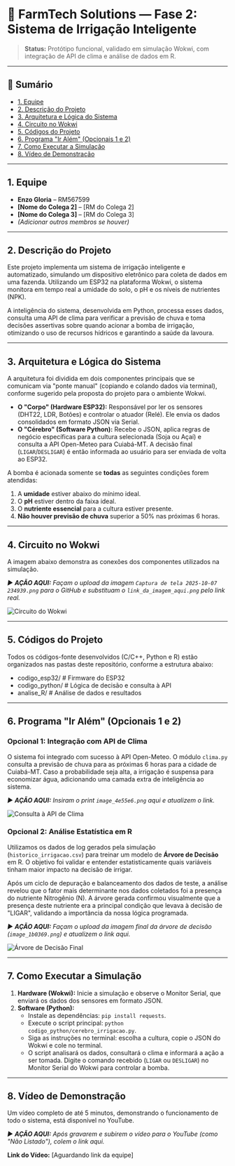 # 🌱 FarmTech Solutions — Fase 2: Sistema de Irrigação Inteligente

> **Status:** Protótipo funcional, validado em simulação Wokwi, com integração de API de clima e análise de dados em R.

---

## 🧭 Sumário
- [1. Equipe](#equipe)
- [2. Descrição do Projeto](#descricao)
- [3. Arquitetura e Lógica do Sistema](#arquitetura)
- [4. Circuito no Wokwi](#circuito)
- [5. Códigos do Projeto](#codigos)
- [6. Programa "Ir Além" (Opcionais 1 e 2)](#opcionais)
- [7. Como Executar a Simulação](#executar)
- [8. Vídeo de Demonstração](#video)

---

<a id="equipe"></a>
## 1. Equipe

* **Enzo Gloria** – RM567599
* **[Nome do Colega 2]** – [RM do Colega 2]
* **[Nome do Colega 3]** – [RM do Colega 3]
* *(Adicionar outros membros se houver)*

---

<a id="descricao"></a>
## 2. Descrição do Projeto

Este projeto implementa um sistema de irrigação inteligente e automatizado, simulando um dispositivo eletrônico para coleta de dados em uma fazenda. Utilizando um ESP32 na plataforma Wokwi, o sistema monitora em tempo real a umidade do solo, o pH e os níveis de nutrientes (NPK).

A inteligência do sistema, desenvolvida em Python, processa esses dados, consulta uma API de clima para verificar a previsão de chuva e toma decisões assertivas sobre quando acionar a bomba de irrigação, otimizando o uso de recursos hídricos e garantindo a saúde da lavoura.

---

<a id="arquitetura"></a>
## 3. Arquitetura e Lógica do Sistema

A arquitetura foi dividida em dois componentes principais que se comunicam via "ponte manual" (copiando e colando dados via terminal), conforme sugerido pela proposta do projeto para o ambiente Wokwi.

* **O "Corpo" (Hardware ESP32):** Responsável por ler os sensores (DHT22, LDR, Botões) e controlar o atuador (Relé). Ele envia os dados consolidados em formato JSON via Serial.
* **O "Cérebro" (Software Python):** Recebe o JSON, aplica regras de negócio específicas para a cultura selecionada (Soja ou Açaí) e consulta a API Open-Meteo para Cuiabá-MT. A decisão final (`LIGAR`/`DESLIGAR`) é então informada ao usuário para ser enviada de volta ao ESP32.

A bomba é acionada somente se **todas** as seguintes condições forem atendidas:
1.  A **umidade** estiver abaixo do mínimo ideal.
2.  O **pH** estiver dentro da faixa ideal.
3.  O **nutriente essencial** para a cultura estiver presente.
4.  **Não houver previsão de chuva** superior a 50% nas próximas 6 horas.

---

<a id="circuito"></a>
## 4. Circuito no Wokwi

A imagem abaixo demonstra as conexões dos componentes utilizados na simulação.

*▶️ **AÇÃO AQUI:** Façam o upload da imagem `Captura de tela 2025-10-07 234939.png` para o GitHub e substituam o `link_da_imagem_aqui.png` pelo link real.*

![Circuito do Wokwi](link_da_imagem_aqui.png)

---

<a id="codigos"></a>
## 5. Códigos do Projeto

Todos os códigos-fonte desenvolvidos (C/C++, Python e R) estão organizados nas pastas deste repositório, conforme a estrutura abaixo:

- codigo_esp32/      # Firmware do ESP32
- codigo_python/     # Lógica de decisão e consulta à API
- analise_R/         # Análise de dados e resultados

---

<a id="opcionais"></a>
## 6. Programa "Ir Além" (Opcionais 1 e 2)

### Opcional 1: Integração com API de Clima

O sistema foi integrado com sucesso à API Open-Meteo. O módulo `clima.py` consulta a previsão de chuva para as próximas 6 horas para a cidade de Cuiabá-MT. Caso a probabilidade seja alta, a irrigação é suspensa para economizar água, adicionando uma camada extra de inteligência ao sistema.

*▶️ **AÇÃO AQUI:** Insiram o print `image_4e55e6.png` aqui e atualizem o link.*

![Consulta à API de Clima](link_da_imagem_aqui.png)

### Opcional 2: Análise Estatística em R

Utilizamos os dados de log gerados pela simulação (`historico_irrigacao.csv`) para treinar um modelo de **Árvore de Decisão** em R. O objetivo foi validar e entender estatisticamente quais variáveis tinham maior impacto na decisão de irrigar.

Após um ciclo de depuração e balanceamento dos dados de teste, a análise revelou que o fator mais determinante nos dados coletados foi a presença do nutriente Nitrogênio (N). A árvore gerada confirmou visualmente que a presença deste nutriente era a principal condição que levava à decisão de "LIGAR", validando a importância da nossa lógica programada.

*▶️ **AÇÃO AQUI:** Façam o upload da imagem final da árvore de decisão (`image_1b0369.png`) e atualizem o link aqui.*

![Árvore de Decisão Final](link_da_imagem_aqui.png)

---

<a id="executar"></a>
## 7. Como Executar a Simulação

1.  **Hardware (Wokwi):** Inicie a simulação e observe o Monitor Serial, que enviará os dados dos sensores em formato JSON.
2.  **Software (Python):**
    * Instale as dependências: `pip install requests`.
    * Execute o script principal: `python codigo_python/cerebro_irrigacao.py`.
    * Siga as instruções no terminal: escolha a cultura, copie o JSON do Wokwi e cole no terminal.
    * O script analisará os dados, consultará o clima e informará a ação a ser tomada. Digite o comando recebido (`LIGAR` ou `DESLIGAR`) no Monitor Serial do Wokwi para controlar a bomba.

---

<a id="video"></a>
## 8. Vídeo de Demonstração

Um vídeo completo de até 5 minutos, demonstrando o funcionamento de todo o sistema, está disponível no YouTube.

*▶️ **AÇÃO AQUI:** Após gravarem e subirem o vídeo para o YouTube (como "Não Listado"), colem o link aqui.*

**Link do Vídeo:** [Aguardando link da equipe]
